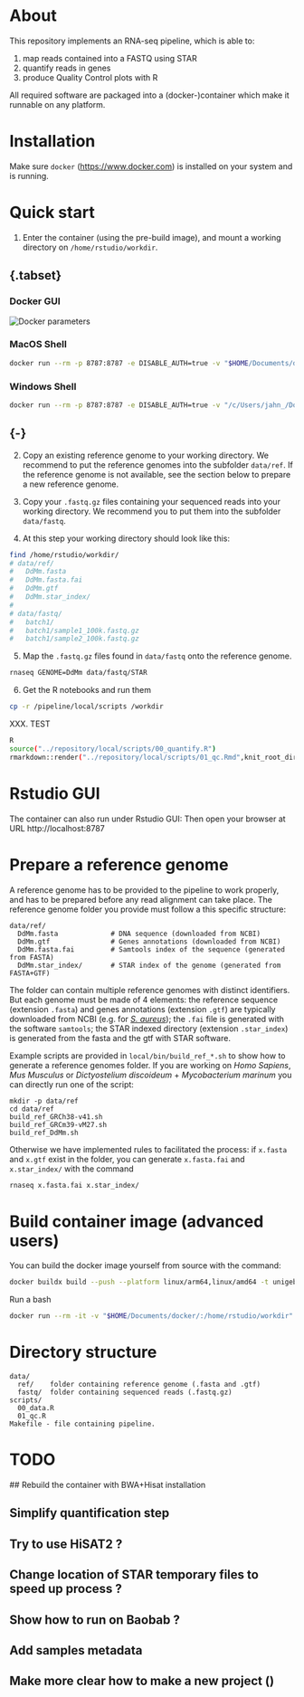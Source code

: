 

# About
This repository implements an RNA-seq pipeline, which is able to:

 1. map reads contained into a FASTQ using STAR
 2. quantify reads in genes 
 3. produce Quality Control plots with R

All required software are packaged into a (docker-)container which make it runnable on any platform.



# Installation

Make sure `docker` (https://www.docker.com) is installed on your system and is running.



# Quick start

1. Enter the container (using the pre-build image), and mount a working directory on `/home/rstudio/workdir`. 

## {.tabset}

### Docker GUI
![Docker parameters](docker_param_screenshot.png)

### MacOS Shell
```bash
docker run --rm -p 8787:8787 -e DISABLE_AUTH=true -v "$HOME/Documents/docker/:/home/rstudio/workdir" unigebsp/rnaseq-pipeline
```
### Windows Shell
```bash
docker run --rm -p 8787:8787 -e DISABLE_AUTH=true -v "/c/Users/jahn_/Documents/docker/:/home/rstudio/workdir" unigebsp/rnaseq-pipeline
```

## {-}


2. Copy an existing reference genome to your working directory.
We recommend to put the reference genomes into the subfolder `data/ref`. 
If the reference genome is not available, see the section below to prepare a new reference genome.

3. Copy your `.fastq.gz` files containing your sequenced reads into your working directory. 
We recommend you to put them into the subfolder `data/fastq`.

4. At this step your working directory should look like this:
```bash
find /home/rstudio/workdir/
# data/ref/
#   DdMm.fasta
#   DdMm.fasta.fai
#   DdMm.gtf
#   DdMm.star_index/
#
# data/fastq/
#   batch1/
#   batch1/sample1_100k.fastq.gz
#   batch1/sample2_100k.fastq.gz
```


5. Map the `.fastq.gz` files found in `data/fastq` onto the reference genome.
```bash
rnaseq GENOME=DdMm data/fastq/STAR
```

6. Get the R notebooks and run them
```bash
cp -r /pipeline/local/scripts /workdir
```

XXX. TEST
```bash
R 
source("../repository/local/scripts/00_quantify.R")
rmarkdown::render("../repository/local/scripts/01_qc.Rmd",knit_root_dir=normalizePath("."),output_dir=normalizePath("."))

```



# Rstudio GUI
The container can also run under Rstudio GUI:
Then open your browser at URL http://localhost:8787

# Prepare a reference genome

A reference genome has to be provided to the pipeline to work properly, and has to be prepared before any read alignment can take place.
The reference genome folder you provide must follow a this specific structure:
```
data/ref/
  DdMm.fasta             # DNA sequence (downloaded from NCBI)
  DdMm.gtf               # Genes annotations (downloaded from NCBI)
  DdMm.fasta.fai         # Samtools index of the sequence (generated from FASTA)
  DdMm.star_index/       # STAR index of the genome (generated from FASTA+GTF)
```
The folder can contain multiple reference genomes with distinct identifiers. But each genome must be made of 4 elements: the reference sequence (extension `.fasta`) and genes annotations (extension `.gtf`) are typically downloaded from NCBI (e.g. for [_S. aureus_](https://www.ncbi.nlm.nih.gov/datasets/genome/GCF_000013425.1/)); 
the `.fai` file is generated with the software `samtools`;
the STAR indexed directory (extension `.star_index`) is generated from the fasta and the gtf with STAR software. 

Example scripts are provided in `local/bin/build_ref_*.sh` to show how to generate a reference genomes folder. If you are working on _Homo Sapiens_, _Mus Musculus_ or _Dictyostelium discoideum_ + _Mycobacterium marinum_ you can directly run one of the script:
```
mkdir -p data/ref
cd data/ref
build_ref_GRCh38-v41.sh
build_ref_GRCm39-vM27.sh
build_ref_DdMm.sh
```

Otherwise we have implemented rules to facilitated the process: if `x.fasta` and `x.gtf` exist in the folder, you can generate `x.fasta.fai` and `x.star_index/` with the command

```bash
rnaseq x.fasta.fai x.star_index/ 
```


# Build container image (advanced users)

You can build the docker image yourself from source with the command:
```bash
docker buildx build --push --platform linux/arm64,linux/amd64 -t unigebsp/rnaseq-pipeline ./
```

Run a bash 
```bash
docker run --rm -it -v "$HOME/Documents/docker/:/home/rstudio/workdir" unigebsp/rnaseq-pipeline bash
```







# Directory structure

```
data/
  ref/    folder containing reference genome (.fasta and .gtf)
  fastq/  folder containing sequenced reads (.fastq.gz)
scripts/
  00_data.R
  01_qc.R
Makefile - file containing pipeline.
```






# TODO

## Rebuild the container with BWA+Hisat installation
## Simplify quantification step
## Try to use HiSAT2 ?
## Change location of STAR temporary files to speed up process ?
## Show how to run on Baobab ?
## Add samples metadata 
## Make more clear how to make a new project ()

